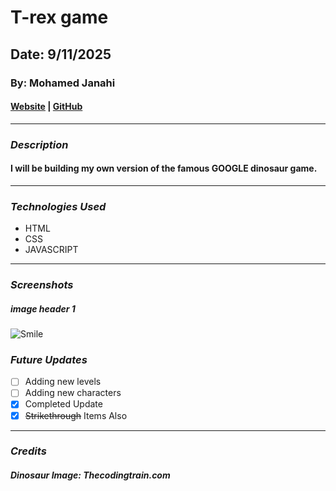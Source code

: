 # T-rex game

## Date: 9/11/2025

### By: Mohamed Janahi

#### [Website]() | [GitHub](https://github.com/Mohamed-Janahi)
***

### ***Description***
#### I will be building my own version of the famous GOOGLE dinosaur game.
***

### ***Technologies Used***
* HTML
* CSS
* JAVASCRIPT
***


### ***Screenshots***

##### image header 1
![Smile](
)



### ***Future Updates***

- [ ] Adding new levels
- [ ] Adding new characters
- [x] Completed Update
- [x] ~~Strikethrough~~ Items Also
***

### ***Credits***

##### Dinosaur Image: Thecodingtrain.com
